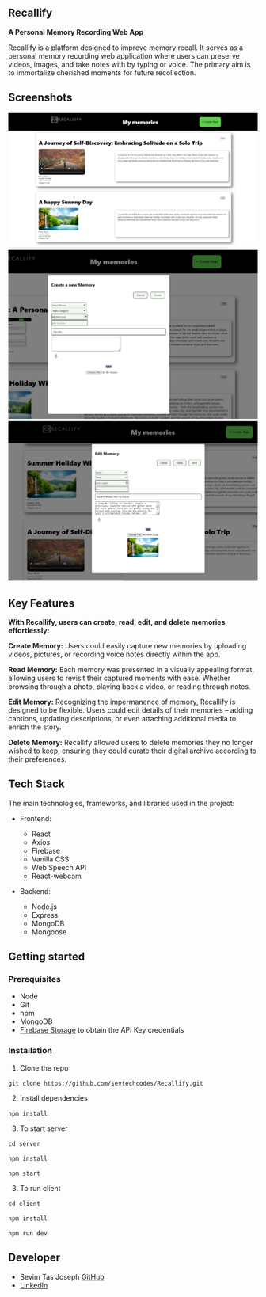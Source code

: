 ## Recallify
**A Personal Memory Recording Web App**

Recallify is a platform designed to improve memory recall. It serves as a personal memory recording web application where users can preserve videos, images, and take notes with by typing or voice. The primary aim is to immortalize cherished moments for future recollection.

## Screenshots

<p align="center">
  <img src="images/image.png" />
  <img src="images/image-1.png" />
	<img src="images/image-2.png" />
</p>

## Key Features
**With Recallify, users can create, read, edit, and delete memories effortlessly:**

**Create Memory:** Users could easily capture new memories by uploading videos, pictures, or recording voice notes directly within the app.

**Read Memory:** Each memory was presented in a visually appealing format, allowing users to revisit their captured moments with ease. Whether browsing through a photo, playing back a video, or reading through notes.

**Edit Memory:** Recognizing the impermanence of memory, Recallify is designed to be flexible. Users could edit details of their memories – adding captions, updating descriptions, or even attaching additional media to enrich the story.

**Delete Memory:** Recallify allowed users to delete memories they no longer wished to keep, ensuring they could curate their digital archive according to their preferences.


## Tech Stack
The main technologies, frameworks, and libraries used in the project:
- Frontend:
	- React
	- Axios
	- Firebase
	- Vanilla CSS
	- Web Speech API
	- React-webcam

- Backend:
  - Node.js
  - Express
  - MongoDB
  - Mongoose 

## Getting started

### Prerequisites
- Node
- Git
- npm 
- MongoDB
- [Firebase Storage](https://firebase.google.com/) to obtain the API Key credentials

### Installation

1. Clone the repo

```
git clone https://github.com/sevtechcodes/Recallify.git
```

2. Install dependencies
```
npm install
```

3. To start server
```
cd server
```
```
npm install
```
```
npm start
```

3. To run client
```
cd client
```
```
npm install
```
```
npm run dev
```

## Developer
* Sevim Tas Joseph [GitHub](https://github.com/sevtechcodes)
* [LinkedIn](https://www.linkedin.com/in/sevimjoseph)